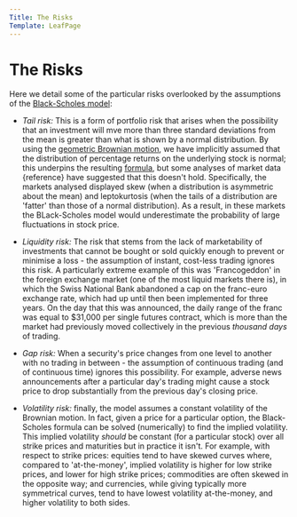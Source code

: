 ```yaml
---
Title: The Risks
Template: LeafPage
---
```


# The Risks

Here we detail some of the particular risks overlooked by the assumptions of the [Black-Scholes model](course/finance/Black-Scholes/1Model):

- *Tail risk:* This is a form of portfolio risk that arises when the possibility that an investment will mve more than three standard deviations from the mean is greater than what is shown by a normal distribution. By using the [geometric Brownian motion](course/finance/Black-Scholes/Brownian-motion), we have implicitly assumed that the distribution of percentage returns on the underlying stock is normal; this underpins the resulting [formula](course/finance/Black-Scholes/3Formula), but some analyses of market data {reference} have suggested that this doesn't hold. Specifically, the markets analysed displayed skew (when a distribution is asymmetric about the mean) and leptokurtosis (when the tails of a distribution are 'fatter' than those of a normal distribution). As a result, in these markets the BLack-Scholes model would underestimate the probability of large fluctuations in stock price.

- *Liquidity risk:* The risk that stems from the lack of marketability of investments that cannot be bought or sold quickly enough to prevent or minimise a loss - the assumption of instant, cost-less trading ignores this risk. A particularly extreme example of this was 'Francogeddon' in the foreign exchange market (one of the most liquid markets there is), in which the Swiss National Bank abandoned a cap on the franc-euro exchange rate, which had up until then been implemented for three years. On the day that this was announced, the daily range of the franc was equal to \$31,000 per single futures contract, which is more than the market had previously moved collectively in the previous *thousand days* of trading.

- *Gap risk:* When a security's price changes from one level to another with no trading in between - the assumption of continuous trading (and of continuous time) ignores this possibility. For example, adverse news announcements after a particular day's trading might cause a stock price to drop substantially from the previous day's closing price.

- *Volatility risk:* finally, the model assumes a constant volatility of the Brownian motion. In fact, given a price for a particular option, the Black-Scholes formula can be solved (numerically) to find the implied volatility. This implied volatility *should* be constant (for a particular stock) over all strike prices and maturities but in practice it isn't. For example, with respect to strike prices: equities tend to have skewed curves where, compared to 'at-the-money', implied volatility is higher for low strike prices, and lower for high strike prices; commodities are often skewed in the opposite way; and currencies, while giving typically more symmetrical curves, tend to have lowest volatility at-the-money, and higher volatility to both sides.

